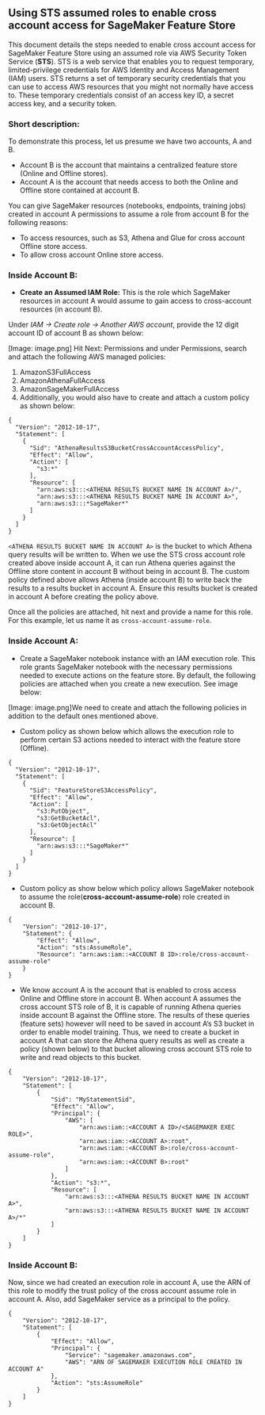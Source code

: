 ## Using STS assumed roles to enable cross account access for SageMaker Feature Store

This document details the steps needed to enable cross account access for SageMaker Feature Store using an assumed role via AWS Security Token Service (**STS**). STS is a web service that enables you to request temporary, limited-privilege credentials for AWS Identity and Access Management (IAM) users. STS returns a set of temporary security credentials that you can use to access AWS resources that you might not normally have access to. These temporary credentials consist of an access key ID, a secret access key, and a security token.


### Short description:

To demonstrate this process, let us presume we have two accounts, A and B.

* Account B is the account that maintains a centralized feature store (Online and Offline stores).
* Account A is the account that needs access to both the Online and Offline store contained at account B. 

You can give SageMaker resources (notebooks, endpoints, training jobs)  created in account A permissions to assume a role from account B for the following reasons:

* To access resources, such as S3, Athena and Glue for cross account Offline store access.
* To allow cross account Online store access.

### Inside Account B:

* **Create an Assumed IAM Role:** This is the role which SageMaker resources in account A would assume to gain access to cross-account resources (in account B). 


Under *IAM → Create role →  Another AWS account*, provide the 12 digit account ID of account B as shown below:

[Image: image.png]
Hit Next: Permissions and under Permissions, search and attach the following AWS managed policies:


1. AmazonS3FullAccess
2. AmazonAthenaFullAccess
3. AmazonSageMakerFullAccess
4. Additionally, you would also have to create and attach a custom policy as shown below:

```
{
  "Version": "2012-10-17",
  "Statement": [
    {
      "Sid": "AthenaResultsS3BucketCrossAccountAccessPolicy",
      "Effect": "Allow",
      "Action": [
        "s3:*"
      ],
      "Resource": [
        "arn:aws:s3:::<ATHENA RESULTS BUCKET NAME IN ACCOUNT A>/",
        "arn:aws:s3:::<ATHENA RESULTS BUCKET NAME IN ACCOUNT A>",
        "arn:aws:s3:::*SageMaker*"
      ]
    }
  ]
}
```


`<ATHENA RESULTS BUCKET NAME IN ACCOUNT A>` is the bucket to which Athena query results will be written to. When we use the STS cross account role created above inside account A, it can run Athena queries against the Offline store content in account B without being in account B. The custom policy defined above allows Athena (inside account B) to write back the results to a results bucket in account A. Ensure this results bucket is created in account A before creating the policy above.

Once all the policies are attached, hit next and provide a name for this role. For this example, let us name it as `cross-account-assume-role`.

### **Inside Account A:**

* Create a SageMaker notebook instance with an IAM execution role. This role grants SageMaker notebook with the necessary permissions needed to execute actions on the feature store. By default, the following policies are attached when you create a new execution. See image below:

[Image: image.png]We need to create and attach the following policies in addition to the default ones mentioned above. 

* Custom policy as shown below which allows the execution role to perform certain S3 actions needed to interact with the feature store (Offline).

```
{
  "Version": "2012-10-17",
  "Statement": [
    {
      "Sid": "FeatureStoreS3AccessPolicy",
      "Effect": "Allow",
      "Action": [
        "s3:PutObject",
        "s3:GetBucketAcl",
        "s3:GetObjectAcl"
      ],
      "Resource": [
        "arn:aws:s3:::*SageMaker*"
      ]
    }
  ]
}
```

* Custom policy as show below which policy allows SageMaker notebook to assume the role(**cross-account-assume-role**) role created in account B.

```
{
    "Version": "2012-10-17",
    "Statement": {
        "Effect": "Allow",
        "Action": "sts:AssumeRole",
        "Resource": "arn:aws:iam::<ACCOUNT B ID>:role/cross-account-assume-role"
    }
}
```

* We know account A is the account that is enabled to cross access Online and Offline store in account B. When account A assumes the cross account STS role of B, it is capable of running Athena queries inside account B against the Offline store. The results of these queries (feature sets) however will need to be saved in account A’s S3 bucket in order to enable model training. Thus, we need to create a bucket in account A that can store the Athena query results as well as create a policy (shown below) to that bucket allowing cross account STS role to write and read objects to this bucket. 

```
{
    "Version": "2012-10-17",
    "Statement": [
        {
            "Sid": "MyStatementSid",
            "Effect": "Allow",
            "Principal": {
                "AWS": [
                    "arn:aws:iam::<ACCOUNT A ID>/<SAGEMAKER EXEC ROLE>",
                    "arn:aws:iam::<ACCOUNT A>:root",
                    "arn:aws:iam::<ACCOUNT B>:role/cross-account-assume-role",
                    "arn:aws:iam::<ACCOUNT B>:root"
                ]
            },
            "Action": "s3:*",
            "Resource": [
                "arn:aws:s3:::<ATHENA RESULTS BUCKET NAME IN ACCOUNT A>",
                "arn:aws:s3:::<ATHENA RESULTS BUCKET NAME IN ACCOUNT A>/*"
            ]
        }
    ]
}
```

### **Inside Account B:**

Now, since we had created an execution role in account A, use the ARN of this role to modify the trust policy of the cross account assume role in account A. Also, add SageMaker service as a principal to the policy.


```
{
    "Version": "2012-10-17",
    "Statement": [
        {
            "Effect": "Allow",
            "Principal": {
                "Service": "sagemaker.amazonaws.com",
                "AWS": "ARN OF SAGEMAKER EXECUTION ROLE CREATED IN ACCOUNT A"
            },
            "Action": "sts:AssumeRole"
        }
    ]
}
```